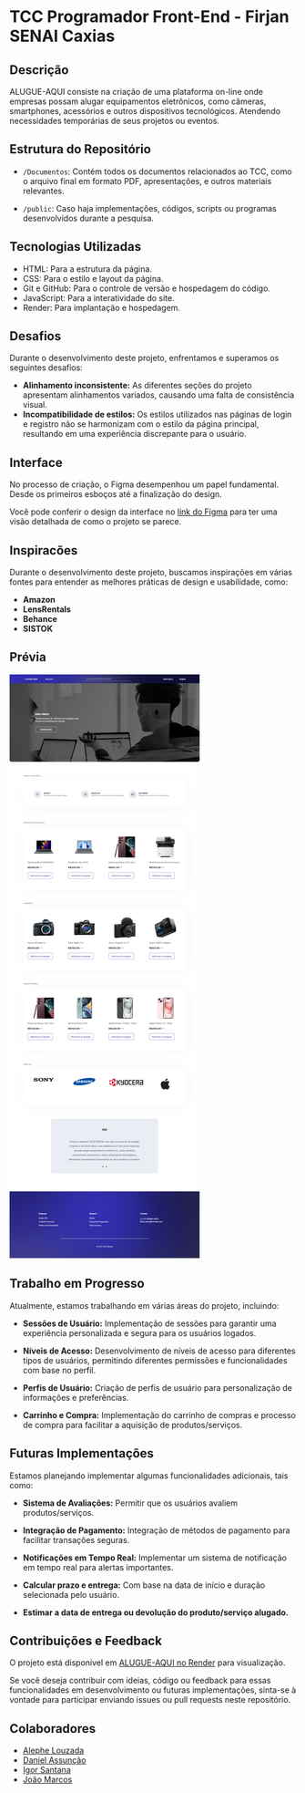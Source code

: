 # TCC Programador Front-End - Firjan SENAI Caxias

## Descrição

ALUGUE-AQUI consiste na criação de uma plataforma on-line onde empresas possam alugar equipamentos eletrônicos, como câmeras, smartphones, acessórios e outros dispositivos tecnológicos. Atendendo necessidades temporárias de seus projetos ou eventos.

## Estrutura do Repositório

- `/Documentos`: Contém todos os documentos relacionados ao TCC, como o arquivo final em formato PDF, apresentações, e outros materiais relevantes.
  
- `/public`: Caso haja implementações, códigos, scripts ou programas desenvolvidos durante a pesquisa.

## Tecnologias Utilizadas

- HTML: Para a estrutura da página.
- CSS: Para o estilo e layout da página.
- Git e GitHub: Para o controle de versão e hospedagem do código.
- JavaScript: Para a interatividade do site.
- Render: Para implantação e hospedagem.

## Desafios

Durante o desenvolvimento deste projeto, enfrentamos e superamos os seguintes desafios:

- **Alinhamento inconsistente:** As diferentes seções do projeto apresentam alinhamentos variados, causando uma falta de consistência visual.
- **Incompatibilidade de estilos:** Os estilos utilizados nas páginas de login e registro não se harmonizam com o estilo da página principal, resultando em uma experiência discrepante para o usuário.

## Interface

No processo de criação, o Figma desempenhou um papel fundamental. Desde os primeiros esboços até a finalização do design.

Você pode conferir o design da interface no [link do Figma](https://www.figma.com/community/file/1311617896894508958) para ter uma visão detalhada de como o projeto se parece.

## Inspiracões

Durante o desenvolvimento deste projeto, buscamos inspirações em várias fontes para entender as melhores práticas de design e usabilidade, como:

- **Amazon**
- **LensRentals**
- **Behance**
- **SISTOK**

## Prévia
![Captura de Tela do ALUGUE-AQUI](https://github.com/jmbraz/ALUGUE-AQUI/raw/main/Captura-ALUGUE-AQUI.png)

## Trabalho em Progresso

Atualmente, estamos trabalhando em várias áreas do projeto, incluindo:

- **Sessões de Usuário:** Implementação de sessões para garantir uma experiência personalizada e segura para os usuários logados.

- **Níveis de Acesso:** Desenvolvimento de níveis de acesso para diferentes tipos de usuários, permitindo diferentes permissões e funcionalidades com base no perfil.

- **Perfis de Usuário:** Criação de perfis de usuário para personalização de informações e preferências.

- **Carrinho e Compra:** Implementação do carrinho de compras e processo de compra para facilitar a aquisição de produtos/serviços.

## Futuras Implementações

Estamos planejando implementar algumas funcionalidades adicionais, tais como:

- **Sistema de Avaliações:** Permitir que os usuários avaliem produtos/serviços.

- **Integração de Pagamento:** Integração de métodos de pagamento para facilitar transações seguras.

- **Notificações em Tempo Real:** Implementar um sistema de notificação em tempo real para alertas importantes.

- **Calcular prazo e entrega:** Com base na data de início e duração selecionada pelo usuário.

- **Estimar a data de entrega ou devolução do produto/serviço alugado.** 

## Contribuições e Feedback

O projeto está disponível em [ALUGUE-AQUI no Render](https://alugue-aqui.onrender.com) para visualização.

Se você deseja contribuir com ideias, código ou feedback para essas funcionalidades em desenvolvimento ou futuras implementações, sinta-se à vontade para participar enviando issues ou pull requests neste repositório.

## Colaboradores

- [Alephe Louzada](https://github.com/Alephelouzada)
- [Daniel Assunção](https://github.com/Danielassuncao99)
- [Igor Santana](https://github.com/NaoExisto)
- [João Marcos](https://github.com/jmbraz)
